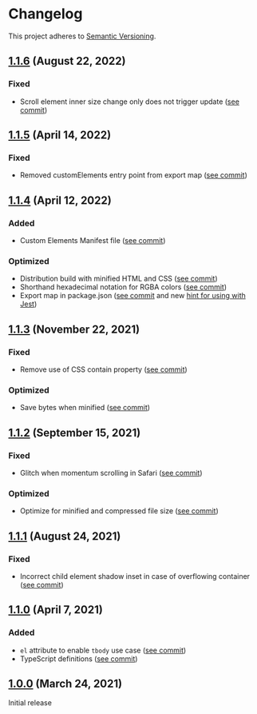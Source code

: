 # Changelog

This project adheres to [Semantic Versioning](https://semver.org/spec/v2.0.0.html).

## [1.1.6] (August 22, 2022)

### Fixed
- Scroll element inner size change only does not trigger update ([see commit](https://github.com/ingmarh/scroll-shadow-element/commit/1689195))

## [1.1.5] (April 14, 2022)

### Fixed
- Removed customElements entry point from export map ([see commit](https://github.com/ingmarh/scroll-shadow-element/commit/1605f0a))

## [1.1.4] (April 12, 2022)

### Added
- Custom Elements Manifest file ([see commit](https://github.com/ingmarh/scroll-shadow-element/commit/956af1b))

### Optimized
- Distribution build with minified HTML and CSS ([see commit](https://github.com/ingmarh/scroll-shadow-element/commit/82124eb))
- Shorthand hexadecimal notation for RGBA colors ([see commit](https://github.com/ingmarh/scroll-shadow-element/commit/29a10d2))
- Export map in package.json ([see commit](https://github.com/ingmarh/scroll-shadow-element/commit/3e57bad) and
  new [hint for using with Jest](https://github.com/ingmarh/scroll-shadow-element/tree/v1.1.4#using-with-jest))

## [1.1.3] (November 22, 2021)

### Fixed
- Remove use of CSS contain property ([see commit](https://github.com/ingmarh/scroll-shadow-element/commit/4c6142a))

### Optimized
- Save bytes when minified ([see commit](https://github.com/ingmarh/scroll-shadow-element/commit/3243c8c))

## [1.1.2] (September 15, 2021)

### Fixed
- Glitch when momentum scrolling in Safari ([see commit](https://github.com/ingmarh/scroll-shadow-element/commit/45f2808))

### Optimized
- Optimize for minified and compressed file size ([see commit](https://github.com/ingmarh/scroll-shadow-element/commit/7a16465))

## [1.1.1] (August 24, 2021)

### Fixed
- Incorrect child element shadow inset in case of overflowing container ([see commit](https://github.com/ingmarh/scroll-shadow-element/commit/e56b502))

## [1.1.0] (April 7, 2021)

### Added
- `el` attribute to enable `tbody` use case ([see commit](https://github.com/ingmarh/scroll-shadow-element/commit/6b424de))
- TypeScript definitions ([see commit](https://github.com/ingmarh/scroll-shadow-element/commit/871dfa8))

## [1.0.0] (March 24, 2021)

Initial release

[1.1.6]: https://github.com/ingmarh/scroll-shadow-element/releases/tag/v1.1.6
[1.1.5]: https://github.com/ingmarh/scroll-shadow-element/releases/tag/v1.1.5
[1.1.4]: https://github.com/ingmarh/scroll-shadow-element/releases/tag/v1.1.4
[1.1.3]: https://github.com/ingmarh/scroll-shadow-element/releases/tag/v1.1.3
[1.1.2]: https://github.com/ingmarh/scroll-shadow-element/releases/tag/v1.1.2
[1.1.1]: https://github.com/ingmarh/scroll-shadow-element/releases/tag/v1.1.1
[1.1.0]: https://github.com/ingmarh/scroll-shadow-element/releases/tag/v1.1.0
[1.0.0]: https://github.com/ingmarh/scroll-shadow-element/releases/tag/v1.0.0
